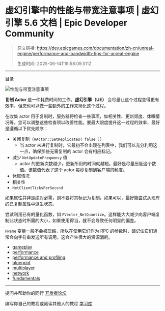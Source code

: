 # 虚幻引擎中的性能与带宽注意事项 | 虚幻引擎 5.6 文档 | Epic Developer Community

> 原文链接: https://dev.epicgames.com/documentation/zh-cn/unreal-engine/performance-and-bandwidth-tips-for-unreal-engine
> 
> 生成时间: 2025-06-14T19:58:09.511Z

---

目录

![性能与带宽注意事项](https://dev.epicgames.com/community/api/documentation/image/7ef44299-822f-4992-b3ec-8e0f44e01d7b?resizing_type=fill&width=1920&height=335)

**复制 Actor** 是一件耗费时间的工作。**虚幻引擎（UE）** 会尽量让这个过程变得更有效率，但您也可以做一些额外的工作来简化这个过程。

在收集 actor 用于复制时，服务器将检查一些事项，如相关性、更新频度、休眠情况等。您可以调整这些检查项以改善性能。要最大限度提升这一过程的效率，最好是遵循以下优先顺序：

-   关闭复制（`AActor::SetReplicates( false )`）
    -   当 actor 未进行复制时，它最初不会出现在列表中，我们可以充分利用这一点，确保那些无需复制的 actor 会有相应标记。
-   减少 `NetUpdateFrequency` 值
    -   actor 的更新次数越少，更新所用的时间就越短。最好是尽量压低这个数值。该数值代表了这个 actor 每秒复制到客户端的频度。
-   休眠情况
-   相关性
-   `NetClientTicksPerSecond`

如果属性并非是绝对必需，则不要将其标记为复制。如果可以，最好能尝试从现有的已复制属性中派生状态。

尝试利用已有的量化函数，如 `FVector_NetQuantize`。这样能大大减少向客户端复制此状态时所需的大小，如果使用得当，就不会导致任何明显的偏差。

`FName` 变量一般不会被压缩，所以在使用它们作为 RPC 的参数时，请记住它们通常会向字符串发送所有调用。这会产生很大的资源消耗。

-   [gameplay](https://dev.epicgames.com/community/search?query=gameplay)
-   [performance](https://dev.epicgames.com/community/search?query=performance)
-   [performance and profiling](https://dev.epicgames.com/community/search?query=performance%20and%20profiling)
-   [blueprint](https://dev.epicgames.com/community/search?query=blueprint)
-   [multiplayer](https://dev.epicgames.com/community/search?query=multiplayer)
-   [network](https://dev.epicgames.com/community/search?query=network)
-   [fundamentals](https://dev.epicgames.com/community/search?query=fundamentals)

* * *

提问并帮助你的同行 [开发者论坛](https://forums.unrealengine.com/categories?tag=unreal-engine)

编写你自己的教程或阅读其他人的教程 [学习库](https://dev.epicgames.com/community/unreal-engine/learning)